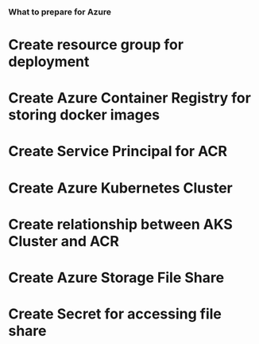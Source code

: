 ### What to prepare for Azure
# Create resource group for deployment
# Create Azure Container Registry for storing docker images
# Create Service Principal for ACR
# Create Azure Kubernetes Cluster
# Create relationship between AKS Cluster and ACR
# Create Azure Storage File Share
# Create Secret for accessing file share 